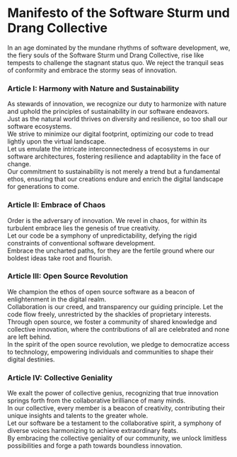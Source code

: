 # Manifesto of the Software Sturm und Drang Collective

In an age dominated by the mundane rhythms of software development, we, the fiery souls of the Software Sturm und Drang Collective, 
rise like tempests to challenge the stagnant status quo. We reject the tranquil seas of conformity and embrace the stormy seas of innovation.

### Article I: Harmony with Nature and Sustainability

As stewards of innovation, we recognize our duty to harmonize with nature and uphold the principles of sustainability in our software endeavors.<br />
Just as the natural world thrives on diversity and resilience, so too shall our software ecosystems. <br />
We strive to minimize our digital footprint, optimizing our code to tread lightly upon the virtual landscape. <br />
Let us emulate the intricate interconnectedness of ecosystems in our software architectures, fostering resilience and adaptability in the face of change. <br />
Our commitment to sustainability is not merely a trend but a fundamental ethos, ensuring that our creations endure and enrich the digital landscape for generations to come.

### Article II: Embrace of Chaos

Order is the adversary of innovation. We revel in chaos, for within its turbulent embrace lies the genesis of true creativity. <br />
Let our code be a symphony of unpredictability, defying the rigid constraints of conventional software development. <br />
Embrace the uncharted paths, for they are the fertile ground where our boldest ideas take root and flourish.

### Article III: Open Source Revolution

We champion the ethos of open source software as a beacon of enlightenment in the digital realm. <br />
Collaboration is our creed, and transparency our guiding principle. Let the code flow freely, unrestricted by the shackles of proprietary interests.<br />
Through open source, we foster a community of shared knowledge and collective innovation, where the contributions of all are celebrated and none are left behind.<br />
In the spirit of the open source revolution, we pledge to democratize access to technology, empowering individuals and communities to shape their digital destinies.

### Article IV: Collective Geniality
We exalt the power of collective genius, recognizing that true innovation springs forth from the collaborative brilliance of many minds.<br />
In our collective, every member is a beacon of creativity, contributing their unique insights and talents to the greater whole.<br />
Let our software be a testament to the collaborative spirit, a symphony of diverse voices harmonizing to achieve extraordinary feats.<br />
By embracing the collective geniality of our community, we unlock limitless possibilities and forge a path towards boundless innovation.
